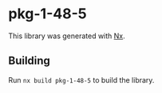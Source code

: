 # pkg-1-48-5

This library was generated with [Nx](https://nx.dev).

## Building

Run `nx build pkg-1-48-5` to build the library.
